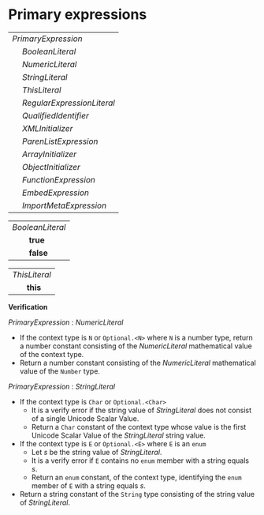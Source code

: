 # Primary expressions

<table>
    <tr>
        <td colspan="2"><i>PrimaryExpression</i></td>
    </tr>
    <tr>
        <td>&nbsp;</td><td><i>BooleanLiteral</i></td>
    </tr>
    <tr>
        <td>&nbsp;</td><td><i>NumericLiteral</i></td>
    </tr>
    <tr>
        <td>&nbsp;</td><td><i>StringLiteral</i></td>
    </tr>
    <tr>
        <td>&nbsp;</td><td><i>ThisLiteral</i></td>
    </tr>
    <tr>
        <td>&nbsp;</td><td><i>RegularExpressionLiteral</i></td>
    </tr>
    <tr>
        <td>&nbsp;</td><td><i>QualifiedIdentifier</i></td>
    </tr>
    <tr>
        <td>&nbsp;</td><td><i>XMLInitializer</i></td>
    </tr>
    <tr>
        <td>&nbsp;</td><td><i>ParenListExpression</i></td>
    </tr>
    <tr>
        <td>&nbsp;</td><td><i>ArrayInitializer</i></td>
    </tr>
    <tr>
        <td>&nbsp;</td><td><i>ObjectInitializer</i></td>
    </tr>
    <tr>
        <td>&nbsp;</td><td><i>FunctionExpression</i></td>
    </tr>
    <tr>
        <td>&nbsp;</td><td><i>EmbedExpression</i></td>
    </tr>
    <tr>
        <td>&nbsp;</td><td><i>ImportMetaExpression</i></td>
    </tr>
</table>

<table>
    <tr>
        <td colspan="2"><i>BooleanLiteral</i></td>
    </tr>
    <tr>
        <td>&nbsp;</td><td><b>true</b></td>
    </tr>
    <tr>
        <td>&nbsp;</td><td><b>false</b></td>
    </tr>
</table>

<table>
    <tr>
        <td colspan="2"><i>ThisLiteral</i></td>
    </tr>
    <tr>
        <td>&nbsp;</td><td><b>this</b></td>
    </tr>
</table>

**Verification**

<i>PrimaryExpression</i> : <i>NumericLiteral</i>

* If the context type is `N` or `Optional.<N>` where `N` is a number type, return a number constant consisting of the <i>NumericLiteral</i> mathematical value of the context type.
* Return a number constant consisting of the <i>NumericLiteral</i> mathematical value of the `Number` type.

<i>PrimaryExpression</i> : <i>StringLiteral</i>

* If the context type is `Char` or `Optional.<Char>`
  * It is a verify error if the string value of <i>StringLiteral</i> does not consist of a single Unicode Scalar Value.
  * Return a `Char` constant of the context type whose value is the first Unicode Scalar Value of the <i>StringLiteral</i> string value.
* If the context type is `E` or `Optional.<E>` where `E` is an `enum`
  * Let *s* be the string value of <i>StringLiteral</i>.
  * It is a verify error if `E` contains no `enum` member with a string equals *s*.
  * Return an `enum` constant, of the context type, identifying the `enum` member of `E` with a string equals *s*.
* Return a string constant of the `String` type consisting of the string value of <i>StringLiteral</i>.